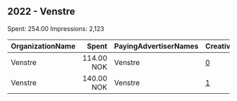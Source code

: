 ## 2022 - Venstre 
Spent: 254.00
Impressions: 2,123

|OrganizationName|Spent|PayingAdvertiserNames|CreativeUrls|Impressions|Genders|AgeBrackets|CountryCodes|BillingAddresses|CandidateBallotInformation|
|:---|---:|:---|:---|---:|:---|:---|:---|:---|:---|
|Venstre|114.00 NOK|Venstre|[0](https://www.snap.com/political-ads/asset/8e8172e411cc071deeee5f7dee7685437807cd5b6b6a79b3a23a7b4e366c356b?mediaType=jpeg)|1,110||18+|norway|"Møllergata 16,Oslo,0179,NO"|Venstre|
|Venstre|140.00 NOK|Venstre|[1](https://www.snap.com/political-ads/asset/c1dac123b0c60aca0c9da4d3fcc6bbf59d45a82ecc5a57fda9aa13409be6b797?mediaType=jpeg)|1,013||18+|norway|"Møllergata 16,Oslo,0179,NO"|Venstre|
